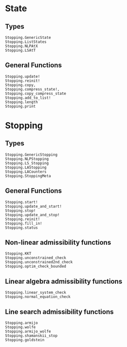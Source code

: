 # State
## Types
```@docs
Stopping.GenericState
Stopping.ListStates
Stopping.NLPAtX
Stopping.LSAtT
```

## General Functions
```@docs
Stopping.update!
Stopping.reinit!
Stopping.copy,
Stopping.compress_state!,
Stopping.copy_compress_state
Stopping.add_to_list!
Stopping.length
Stopping.print
```

# Stopping
## Types
```@docs
Stopping.GenericStopping
Stopping.NLPStopping
Stopping.LS_Stopping
Stopping.LAStopping
Stopping.LACounters
Stopping.StoppingMeta
```

## General Functions
```@docs
Stopping.start!
Stopping.update_and_start!
Stopping.stop!
Stopping.update_and_stop!
Stopping.reinit!
Stopping.fill_in!
Stopping.status
```

## Non-linear admissibility functions
```@docs
Stopping.KKT
Stopping.unconstrained_check
Stopping.unconstrained2nd_check
Stopping.optim_check_bounded
```


## Linear algebra admissibility functions
```@docs
Stopping.linear_system_check
Stopping.normal_equation_check
```

## Line search admissibility functions
```@docs
Stopping.armijo
Stopping.wolfe
Stopping.armijo_wolfe
Stopping.shamanskii_stop
Stopping.goldstein
```
